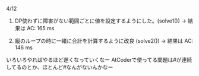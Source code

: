 4/12
1. DP使わずに障害がない範囲ごとに値を設定するようにした。(solve1())
 -> 結果は AC: 165 ms

2. 縦のループの時に一緒に合計を計算するように改良 (solve2())
 -> 結果は AC: 146 ms

いろいろやればやるほど遅くなっていくなー
AtCoderで使ってる問題は#が連続してるのとか、ほとんど#なんがないんかなー
